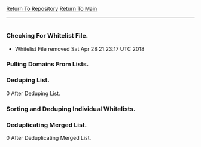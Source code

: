 [Return To Repository](https://github.com/deathbybandaid/piholeparser/)
[Return To Main](https://github.com/deathbybandaid/piholeparser/blob/dev-nomerge/RecentRunLogs/Mainlog.md)
____________________________________
# 
### Checking For Whitelist File.
* Whitelist File removed Sat Apr 28 21:23:17 UTC 2018
### Pulling Domains From Lists.
### Deduping List.
0 After Deduping List.
### Sorting and Deduping Individual Whitelists.
### Deduplicating Merged List.
0 After Deduplicating Merged List.

